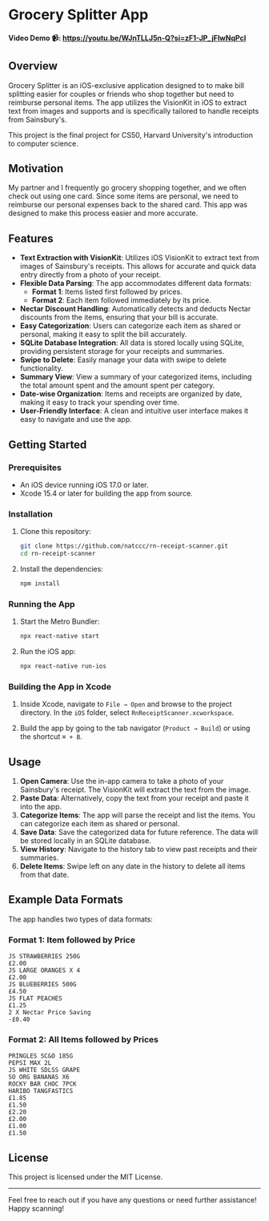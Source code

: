 # Grocery Splitter App
#### Video Demo 📹:  https://youtu.be/WJnTLLJ5n-Q?si=zF1-JP_jFIwNqPcI

## Overview

Grocery Splitter is an iOS-exclusive application designed to to make bill splitting easier for couples or friends who shop together but need to reimburse personal items. The app utilizes the VisionKit in iOS to extract text from images and supports and is specifically tailored to handle receipts from Sainsbury's.

This project is the final project for CS50, Harvard University's introduction to computer science.

## Motivation

My partner and I frequently go grocery shopping together, and we often check out using one card. Since some items are personal, we need to reimburse our personal expenses back to the shared card. This app was designed to make this process easier and more accurate.

## Features

- **Text Extraction with VisionKit**: Utilizes iOS VisionKit to extract text from images of Sainsbury's receipts. This allows for accurate and quick data entry directly from a photo of your receipt.
- **Flexible Data Parsing**: The app accommodates different data formats:
  - **Format 1**: Items listed first followed by prices.
  - **Format 2**: Each item followed immediately by its price.
- **Nectar Discount Handling**: Automatically detects and deducts Nectar discounts from the items, ensuring that your bill is accurate.
- **Easy Categorization**: Users can categorize each item as shared or personal, making it easy to split the bill accurately.
- **SQLite Database Integration**: All data is stored locally using SQLite, providing persistent storage for your receipts and summaries.
- **Swipe to Delete**: Easily manage your data with swipe to delete functionality.
- **Summary View**: View a summary of your categorized items, including the total amount spent and the amount spent per category.
- **Date-wise Organization**: Items and receipts are organized by date, making it easy to track your spending over time.
- **User-Friendly Interface**: A clean and intuitive user interface makes it easy to navigate and use the app.

## Getting Started

### Prerequisites

- An iOS device running iOS 17.0 or later.
- Xcode 15.4 or later for building the app from source.

### Installation

1. Clone this repository:
    ```sh
    git clone https://github.com/natccc/rn-receipt-scanner.git
    cd rn-receipt-scanner
    ```

2. Install the dependencies:
    ```sh
    npm install
    ```

### Running the App

1. Start the Metro Bundler:
    ```sh
    npx react-native start
    ```

2. Run the iOS app:
    ```sh
    npx react-native run-ios
    ```
### Building the App in Xcode

1. Inside Xcode, navigate to `File → Open` and browse to the project directory. In the `iOS` folder, select `RnReceiptScanner.xcworkspace`.

2. Build the app by going to the tab navigator (`Product → Build`) or using the shortcut `⌘ + B`.

## Usage

1. **Open Camera**: Use the in-app camera to take a photo of your Sainsbury's receipt. The VisionKit will extract the text from the image.
2. **Paste Data**: Alternatively, copy the text from your receipt and paste it into the app.
3. **Categorize Items**: The app will parse the receipt and list the items. You can categorize each item as shared or personal.
4. **Save Data**: Save the categorized data for future reference. The data will be stored locally in an SQLite database.
5. **View History**: Navigate to the history tab to view past receipts and their summaries.
6. **Delete Items**: Swipe left on any date in the history to delete all items from that date.

## Example Data Formats

The app handles two types of data formats:

### Format 1: Item followed by Price
```plaintext
JS STRAWBERRIES 250G
£2.00
JS LARGE ORANGES X 4
£2.00
JS BLUEBERRIES 500G
£4.50
JS FLAT PEACHES
£1.25
2 X Nectar Price Saving
-£0.40
```
### Format 2: All Items followed by Prices
```plaintext
PRINGLES SC&O 185G
PEPSI MAX 2L
JS WHITE SDLSS GRAPE
SO ORG BANANAS X6
ROCKY BAR CHOC 7PCK
HARIBO TANGFASTICS
£1.85
£1.50
£2.20
£2.00
£1.00
£1.50
```
## License

This project is licensed under the MIT License. 

---

Feel free to reach out if you have any questions or need further assistance! Happy scanning!
